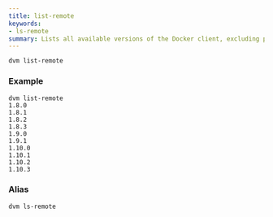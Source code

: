 ```yaml
---
title: list-remote
keywords:
- ls-remote
summary: Lists all available versions of the Docker client, excluding pre-releases
---
```


```
dvm list-remote
```

### Example
```
dvm list-remote
1.8.0
1.8.1
1.8.2
1.8.3
1.9.0
1.9.1
1.10.0
1.10.1
1.10.2
1.10.3
```

### Alias
```
dvm ls-remote
```
